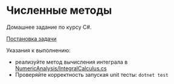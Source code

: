 # Численные методы

Домашнее задание по курсу C#.

[Постановка задачи](./doc)

Указания к выполнению:
- реализуйте метод вычисления интеграла в [NumericAnalysis/IntegralCalculus.cs](./NumericAnalysis/IntegralCalculus.cs)
- Проверяйте корректность запуская unit тесты: `dotnet test`

